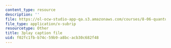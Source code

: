 ```yaml
---
content_type: resource
description: ''
file: https://ol-ocw-studio-app-qa.s3.amazonaws.com/courses/8-06-quantum-physics-iii-spring-2018/f02fc1fbb74c59b9a8bcacb30c682f48_MtK9rIbdlis.vtt
file_type: application/x-subrip
resourcetype: Other
title: 3play caption file
uid: f02fc1fb-b74c-59b9-a8bc-acb30c682f48
---
```

